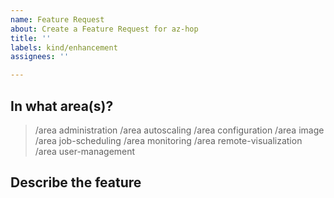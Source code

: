 ```yaml
---
name: Feature Request
about: Create a Feature Request for az-hop
title: ''
labels: kind/enhancement
assignees: ''

---
```

## In what area(s)?

<!-- Remove the '> ' to select -->

> /area administration
> /area autoscaling
> /area configuration
> /area image
> /area job-scheduling
> /area monitoring
> /area remote-visualization
> /area user-management

## Describe the feature
<!-- Please also discuss possible business value -->

